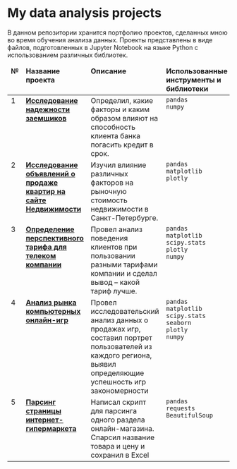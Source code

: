 # My data analysis projects
В данном репозитории хранится портфолию проектов, сделанных мною во время обучения анализа данных.
Проекты представлены в виде файлов, подготовленных в Jupyter Notebook на языке Python с использованием различных библиотек.
<table>
 <thead valign="top">
    <tr>
       <td><b>№</b></td>
       <td><b>Название проекта</b></td>
       <td><b>Описание</b></td> 
       <td><b>Использованные инструменты и библиотеки</b></td> 
   </tr> 
</thead>
<tbody  valign="top">
    <tr>
       <td>1</td>
       <td>
          <b>
             <a href="https://github.com/Denissl23/Portfolio-/blob/main/%D0%98%D1%81%D1%81%D0%BB%D0%B5%D0%B4%D0%BE%D0%B2%D0%B0%D0%BD%D0%B8%D0%B5%20%D0%BD%D0%B0%D0%B4%D0%B5%CC%88%D0%B6%D0%BD%D0%BE%D1%81%D1%82%D0%B8%20%D0%B7%D0%B0%D0%B5%CC%88%D0%BC%D1%89%D0%B8%D0%BA%D0%BE%D0%B2%20.ipynb">
             Исследование надежности заемщиков</a>
          </b>
     </td>
     <td>
        Определил, какие факторы и каким образом влияют на способность клиента банка погасить кредит в срок.
    </td>
    <td>
        <code>pandas</code><br>
        <code>numpy</code>
    </td>
</tr>
<tr>
   <td>2</td>  
   <td>
      <b>
         <a href="https://github.com/Denissl23/Portfolio-/blob/main/%D0%98%D1%81%D1%81%D0%BB%D0%B5%D0%B4%D0%BE%D0%B2%D0%B0%D0%BD%D0%B8%D0%B5%20%D0%BE%D0%B1%D1%8A%D1%8F%D0%B2%D0%BB%D0%B5%D0%BD%D0%B8%D0%B8%CC%86%20%D0%BE%20%D0%BF%D1%80%D0%BE%D0%B4%D0%B0%D0%B6%D0%B5%20%D0%BA%D0%B2%D0%B0%D1%80%D1%82%D0%B8%D1%80%20.ipynb">
         Исследование объявлений о продаже квартир на сайте Недвижимости</a>
     </b>
 </td>
 <td>
    Изучил влияние различных факторов на рыночную стоимость недвижимости в Санкт-Петербурге.
</td>
<td>
    <code>pandas</code><br>
    <code>matplotlib</code><br>
    <code>plotly</code><br>
</td>
</tr>
<tr>
   <td>3</td>
   <td>
      <b>
         <a href="https://github.com/Denissl23/Portfolio-/blob/main/%D0%9E%D0%BF%D1%80%D0%B5%D0%B4%D0%B5%D0%BB%D0%B5%D0%BD%D0%B8%D0%B5%20%D0%BF%D0%B5%D1%80%D1%81%D0%BF%D0%B5%D0%BA%D1%82%D0%B8%D0%B2%D0%BD%D0%BE%D0%B3%D0%BE%20%D1%82%D0%B0%D1%80%D0%B8%D1%84%D0%B0%20%D0%B4%D0%BB%D1%8F%20%D1%82%D0%B5%D0%BB%D0%B5%D0%BA%D0%BE%D0%BC-%D1%82%D0%B0%D1%80%D0%B8%D1%84%D0%B0.ipynb">
         Определение перспективного тарифа для телеком компании</a>
     </b>
 </td>
 <td>
    Провел анализ поведения клиентов при пользовании разными тарифами компании и сделал вывод – какой тариф лучше.
</td>
<td>
        <code>pandas</code><br>
        <code>matplotlib</code><br>
        <code>scipy.stats</code><br>
        <code>plotly</code><br>
       <code>numpy</code><br><br>
</td>
</tr>
<tr>
   <td>4</td>
   <td>
      <b>
         <a href="https://github.com/Denissl23/Portfolio-/blob/main/%D0%98%D1%81%D1%81%D0%BB%D0%B5%D0%B4%D0%BE%D0%B2%D0%B0%D0%BD%D0%B8%D0%B5%20%D0%BE%20%D1%83%D1%81%D0%BF%D0%B5%D1%88%D0%BD%D0%BE%D1%81%D1%82%D0%B8%20%D0%BE%D0%BD%D0%BB%D0%B0%D0%B8%CC%86%D0%BD-%D0%B8%D0%B3%D1%80%20.ipynb">
         Анализ рынка компьютерных онлайн-игр</a>
     </b>
 </td>
 <td>
    Провел исследовательский анализ данных о продажах игр, составил портрет пользователей из каждого региона, выявил определяющие успешность игр закономерности
</td>
<td>
        <code>pandas</code><br>
        <code>matplotlib</code><br>
        <code>scipy.stats</code><br>
        <code>seaborn</code><br>
        <code>plotly</code><br>
        <code>numpy</code>
</td>
</tr>
<tr>
   <td>5</td>
   <td>
      <b>
         <a href="https://github.com/Denissl23/Portfolio-/blob/main/%D0%BF%D0%B0%D1%80%D1%81%D0%B5%D1%80%20%D0%BF%D0%B5%D1%80%D0%B5%D0%BA%D1%80%D0%B5%CC%88%D1%81%D1%82%D0%BA%D0%B0%20.ipynb">
         Парсинг страницы интернет-гипермаркета</a>
     </b>
 </td>
 <td>
    Написал скрипт для парсинга одного раздела онлайн-магазина. Спарсил название товара и цену и сохранил в Excel
</td>
<td>
        <code>pandas</code><br>
        <code>requests</code><br>
        <code>BeautifulSoup</code><br>
     
</td>
</tr>
</tbody>
</table>

